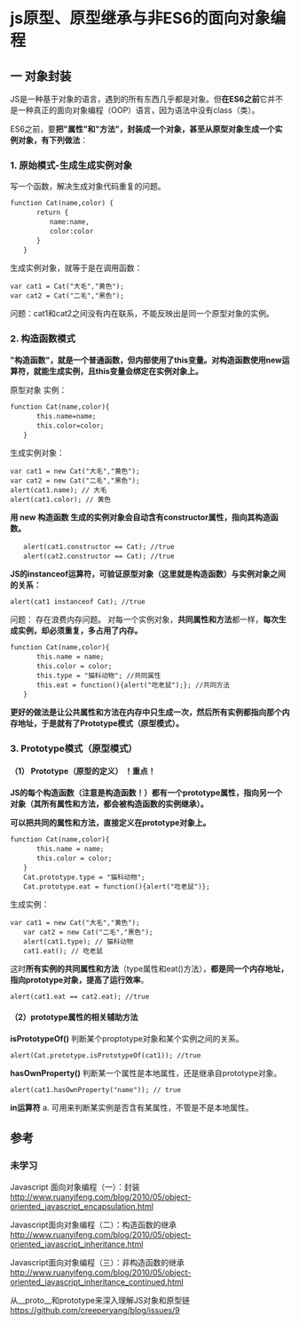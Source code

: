 # js原型、原型继承与非ES6的面向对象编程

## 一 对象封装

JS是一种基于对象的语言，遇到的所有东西几乎都是对象。但**在ES6之前**它并不是一种真正的面向对象编程（OOP）语言，因为语法中没有class（类）。

ES6之前，要**把"属性"和"方法"，封装成一个对象，甚至从原型对象生成一个实例对象，有下列做法**：

### 1. 原始模式-生成生成实例对象

写一个函数，解决生成对象代码重复的问题。

```
function Cat(name,color) {
　　　　return {
　　　　　　name:name,
　　　　　　color:color
　　　　}
　　}
```

生成实例对象，就等于是在调用函数：

```
var cat1 = Cat("大毛","黄色");
var cat2 = Cat("二毛","黑色");
```

问题：cat1和cat2之间没有内在联系，不能反映出是同一个原型对象的实例。

### 2. 构造函数模式

**"构造函数"，就是一个普通函数，但内部使用了this变量。对构造函数使用new运算符，就能生成实例，且this变量会绑定在实例对象上。**


原型对象 实例：
```
function Cat(name,color){
　　　　this.name=name;
　　　　this.color=color;
　　}
```

生成实例对象：

```
var cat1 = new Cat("大毛","黄色");
var cat2 = new Cat("二毛","黑色");
alert(cat1.name); // 大毛
alert(cat1.color); // 黄色
```

**用 new 构造函数 生成的实例对象会自动含有constructor属性，指向其构造函数。**

```
　　alert(cat1.constructor == Cat); //true
　　alert(cat2.constructor == Cat); //true
```


**JS的instanceof运算符，可验证原型对象（这里就是构造函数）与实例对象之间的关系：**　　

```
alert(cat1 instanceof Cat); //true
```

问题：
存在浪费内存问题。
对每一个实例对象，**共同属性和方法**都一样，**每次生成实例，却必须重复，多占用了内存。**

```
function Cat(name,color){
　　　　this.name = name;
　　　　this.color = color;
　　　　this.type = "猫科动物"; //共同属性
　　　　this.eat = function(){alert("吃老鼠");}; //共同方法
　　}
```

**更好的做法是让公共属性和方法在内存中只生成一次，然后所有实例都指向那个内存地址，于是就有了Prototype模式（原型模式）。**

### 3. Prototype模式（原型模式）

#### （1） Prototype（原型的定义） ！重点！
**JS的每个构造函数（注意是构造函数！）都有一个prototype属性，指向另一个对象（其所有属性和方法，都会被构造函数的实例继承）。**

**可以把共同的属性和方法，直接定义在prototype对象上。**

```
function Cat(name,color){
　　　　this.name = name;
　　　　this.color = color;
　　}
　　Cat.prototype.type = "猫科动物";
　　Cat.prototype.eat = function(){alert("吃老鼠")};
```

生成实例：

```
var cat1 = new Cat("大毛","黄色");
　　var cat2 = new Cat("二毛","黑色");
　　alert(cat1.type); // 猫科动物
　　cat1.eat(); // 吃老鼠
```

这时**所有实例的共同属性和方法**（type属性和eat()方法），**都是同一个内存地址，指向prototype对象，提高了运行效率**。

```
alert(cat1.eat == cat2.eat); //true
```

#### （2）prototype属性的相关辅助方法

**isPrototypeOf()**
判断某个proptotype对象和某个实例之间的关系。

```
alert(Cat.prototype.isPrototypeOf(cat1)); //true
```

**hasOwnProperty()**
判断某一个属性是本地属性，还是继承自prototype对象。

```
alert(cat1.hasOwnProperty("name")); // true
```

**in运算符**
a. 可用来判断某实例是否含有某属性，不管是不是本地属性。


## 参考 

### 未学习

Javascript 面向对象编程（一）：封装
http://www.ruanyifeng.com/blog/2010/05/object-oriented_javascript_encapsulation.html

Javascript面向对象编程（二）：构造函数的继承
http://www.ruanyifeng.com/blog/2010/05/object-oriented_javascript_inheritance.html

Javascript面向对象编程（三）：非构造函数的继承
http://www.ruanyifeng.com/blog/2010/05/object-oriented_javascript_inheritance_continued.html

从__proto__和prototype来深入理解JS对象和原型链
https://github.com/creeperyang/blog/issues/9